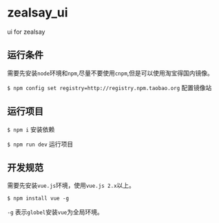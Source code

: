 # zealsay_ui
ui for zealsay

## 运行条件

需要先安装`node`环境和`npm`,尽量不要使用`cnpm`,但是可以使用淘宝得国内镜像。

`$ npm config set registry=http://registry.npm.taobao.org` 配置镜像站


## 运行项目

`$ npm i`  安装依赖

`$ npm run dev`  运行项目


## 开发规范

需要先安装`vue.js`环境，使用`vue.js 2.x`以上。

`$ npm install vue -g` 

`-g` 表示`globel`安装`vue`为全局环境。

